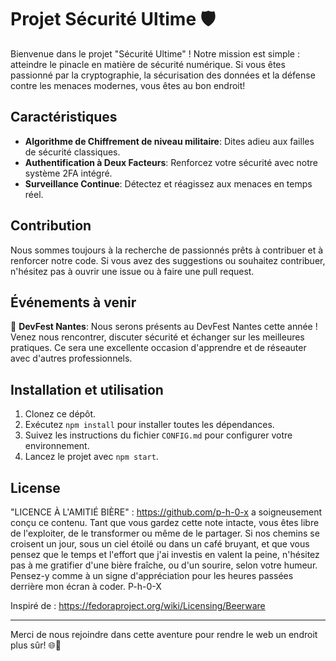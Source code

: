 # Projet Sécurité Ultime 🛡️

Bienvenue dans le projet "Sécurité Ultime" ! Notre mission est simple : atteindre le pinacle en matière de sécurité numérique. Si vous êtes passionné par la cryptographie, la sécurisation des données et la défense contre les menaces modernes, vous êtes au bon endroit!

## Caractéristiques

- **Algorithme de Chiffrement de niveau militaire**: Dites adieu aux failles de sécurité classiques.
- **Authentification à Deux Facteurs**: Renforcez votre sécurité avec notre système 2FA intégré.
- **Surveillance Continue**: Détectez et réagissez aux menaces en temps réel.

## Contribution

Nous sommes toujours à la recherche de passionnés prêts à contribuer et à renforcer notre code. Si vous avez des suggestions ou souhaitez contribuer, n'hésitez pas à ouvrir une issue ou à faire une pull request.

## Événements à venir

📅 **DevFest Nantes**: Nous serons présents au DevFest Nantes cette année ! Venez nous rencontrer, discuter sécurité et échanger sur les meilleures pratiques. Ce sera une excellente occasion d'apprendre et de réseauter avec d'autres professionnels.

## Installation et utilisation

1. Clonez ce dépôt.
2. Exécutez `npm install` pour installer toutes les dépendances.
3. Suivez les instructions du fichier `CONFIG.md` pour configurer votre environnement.
4. Lancez le projet avec `npm start`.

## License

"LICENCE À L'AMITIÉ BIÈRE" : <https://github.com/p-h-0-x> a soigneusement conçu ce contenu.
Tant que vous gardez cette note intacte, vous êtes libre de l'exploiter, de le transformer ou même de le partager. Si nos chemins se croisent un jour, sous un ciel étoilé ou dans un café bruyant, et que vous pensez que le temps et l'effort que j'ai investis en valent la peine, n'hésitez pas à me gratifier d'une bière fraîche, ou d'un sourire, selon votre humeur. Pensez-y comme à un signe d'appréciation pour les heures passées derrière mon écran à coder. P-h-0-X

Inspiré de : https://fedoraproject.org/wiki/Licensing/Beerware

---

Merci de nous rejoindre dans cette aventure pour rendre le web un endroit plus sûr! 🌐💪
